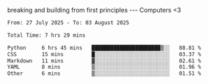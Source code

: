 breaking and building from first principles --- Computers <3

<!--START_SECTION:waka-->

```txt
From: 27 July 2025 - To: 03 August 2025

Total Time: 7 hrs 29 mins

Python     6 hrs 45 mins   ██████████████████████▒░░   88.81 %
CSS        15 mins         █░░░░░░░░░░░░░░░░░░░░░░░░   03.37 %
Markdown   11 mins         ▓░░░░░░░░░░░░░░░░░░░░░░░░   02.61 %
YAML       8 mins          ▒░░░░░░░░░░░░░░░░░░░░░░░░   01.96 %
Other      6 mins          ▒░░░░░░░░░░░░░░░░░░░░░░░░   01.51 %
```

<!--END_SECTION:waka-->

